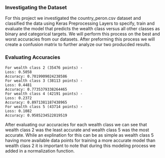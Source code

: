 ### Investigating the Dataset 
For this project we investigated the country_peron.csv dataset and classified the data using Keras Preprocessing Layers to specify, train and evaluate the model that predicts the wealth class versus all other classes as binary and categorical targets.
We will perform this process on the best and worst accuracies from our datasets. After preforming this process we will create a confusion matrix to further analyze our two producded results. 

### Evaluating Accuracies 
    For wealth class 2 (35476 points) -
    Loss: 0.5058
    Accuracy: 0.7019909024238586
    For wealth class 3 (38113 points) -
    Loss: 0.4481
    Accuracy: 0.7735379338264465
    For wealth class 4 (42191 points) -
    Loss: 0.2372
    Accuracy: 0.8971381187438965
    For wealth class 5 (43714 points) -
    Loss: 0.1082
    Accuracy: 0.9585234522819519
After evaluating our accuracies for each wealth class we can see that wealth class 2 was the least accurate and wealth class 5 was the most accurate. While an explination for this can be as simple as wealth class 5 having more available data points for training a more accurate model than wealth class 2 it is important to note that during this modeling process we added in a normalization function.  